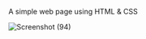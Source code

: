 A simple web page using HTML & CSS

![Screenshot (94)](https://user-images.githubusercontent.com/85480387/200623031-916453c4-253f-4a19-ba24-2b56f0f402e1.png)

